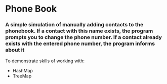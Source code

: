 # Phone Book 
### A simple simulation of manually adding contacts to the phonebook. If a contact with this name exists, the program prompts you to change the phone number. If a contact already exists with the entered phone number, the program informs about it
To demonstrate skills of working with:
* HashMap
* TreeMap

